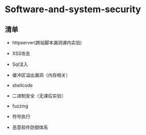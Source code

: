 # Software-and-system-security

## 清单

+ httpserver(跨站脚本漏洞课内实验)

+ XSS攻击

+ Sql注入

+ 缓冲区溢出漏洞（内存相关）

+ shellcode

+ 二进制安全（无课后实验）

+ fuzzing

+ 符号执行

+ 恶意软件防御体系

  